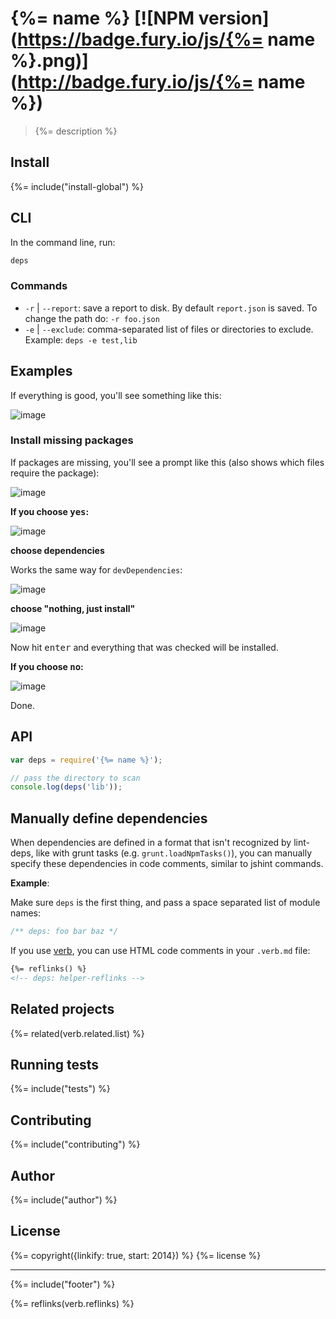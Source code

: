 # {%= name %} [![NPM version](https://badge.fury.io/js/{%= name %}.png)](http://badge.fury.io/js/{%= name %})

> {%= description %}

## Install

{%= include("install-global") %}

## CLI

In the command line, run:

```bash
deps
```

### Commands

 - `-r` | `--report`: save a report to disk. By default `report.json` is saved. To change the path do: `-r foo.json`
 - `-e` | `--exclude`: comma-separated list of files or directories to exclude. Example: `deps -e test,lib`


## Examples

If everything is good, you'll see something like this:

![image](https://cloud.githubusercontent.com/assets/383994/5220675/bbef28da-7636-11e4-9014-86ca0e43ea46.png)

### Install missing packages

If packages are missing, you'll see a prompt like this (also shows which files require the package):

![image](https://cloud.githubusercontent.com/assets/383994/5220685/f2a0292e-7636-11e4-844a-2166f68862d4.png)

**If you choose <kbd>yes</kbd>:**

![image](https://cloud.githubusercontent.com/assets/383994/5220711/535b5f68-7637-11e4-9457-9280f7457d95.png)

**choose dependencies**

Works the same way for `devDependencies`:

![image](https://cloud.githubusercontent.com/assets/383994/2775421/43a349be-cac5-11e3-9cc6-20e9a3ae7f26.png)

**choose "nothing, just install"**

![image](https://cloud.githubusercontent.com/assets/383994/5220757/d1135eba-7637-11e4-8ea4-2542af1b564e.png)

Now hit <kbd>enter</kbd> and everything that was checked will be installed.

**If you choose <kbd>no</kbd>:**

![image](https://cloud.githubusercontent.com/assets/383994/5220760/ecbe1fec-7637-11e4-9eb2-b8881c66e7af.png)

Done.

## API

```js
var deps = require('{%= name %}');

// pass the directory to scan
console.log(deps('lib'));
```

## Manually define dependencies

When dependencies are defined in a format that isn't recognized by lint-deps, like with grunt tasks (e.g. `grunt.loadNpmTasks()`), you can manually specify these dependencies in code comments, similar to jshint commands.

**Example**:

Make sure `deps` is the first thing, and pass a space separated list of module names:

```js
/** deps: foo bar baz */
```

If you use [verb](https://github.com/assemble/verb), you can use HTML code comments in your `.verb.md` file:

```html
{%= reflinks() %}
<!-- deps: helper-reflinks -->
```

## Related projects
{%= related(verb.related.list) %}

## Running tests
{%= include("tests") %}

## Contributing
{%= include("contributing") %}

## Author
{%= include("author") %}

## License
{%= copyright({linkify: true, start: 2014}) %}
{%= license %}

***

{%= include("footer") %}

{%= reflinks(verb.reflinks) %}
